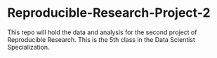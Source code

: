 # Reproducible-Research-Project-2
This repo will hold the data and analysis for the second project of Reproducible Research.  This is the 5th class in the Data Scientist Specialization.

